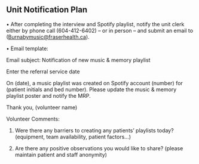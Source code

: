 ## Unit Notification Plan

•	After completing the interview and Spotify playlist, notify the unit clerk either by phone call (604-412-6402) – or in person – and submit an email to (Burnabymusic@fraserhealth.ca).

•	Email template:

Email subject: Notification of new music & memory playlist

Enter the referral service date

On (date), a music playlist was created on Spotify account (number) for (patient initials and bed number). Please update the music & memory playlist poster and notify the MRP.

Thank you, (volunteer name)


Volunteer Comments:

1)	Were there any barriers to creating any patients’ playlists today? (equipment, team availability, patient factors…)

2)	Are there any positive observations you would like to share? (please maintain patient and staff anonymity)

